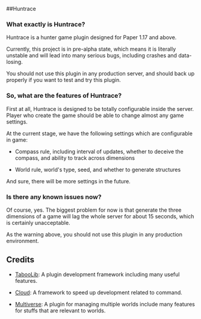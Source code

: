 ##Huntrace

### What exactly is Huntrace?


Huntrace is a hunter game plugin designed for Paper 1.17 and above.

Currently, this project is in pre-alpha state, which means it is literally unstable and will lead into many serious bugs, including crashes and data-losing.

You should not use this plugin in any production server, and should back up properly if you want to test and try this plugin.

### So, what are the features of Huntrace?

First at all, Huntrace is designed to be totally configurable inside the server. Player who create the game should be able to change almost any game settings.

At the current stage, we have the following settings which are configurable in game:

- Compass rule, including interval of updates, whether to deceive the compass, and ability to track across dimensions

- World rule, world's type, seed, and whether to generate structures

And sure, there will be more settings in the future.

### Is there any known issues now?

Of course, yes. The biggest problem for now is that generate the three dimensions of a game will lag the whole server for about 15 seconds, which is certainly unacceptable.

As the warning above, you should not use this plugin in any production environment.

## Credits

- [TabooLib](https://github.com/TabooLib/TabooLib): A plugin development framework including many useful features.

- [Cloud](https://github.com/Incendo/cloud): A framework to speed up development related to command.

- [Multiverse](https://github.com/Multiverse/Multiverse-Core): A plugin for managing multiple worlds include many features for stuffs that are relevant to worlds.